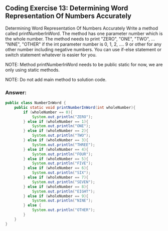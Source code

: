## Coding Exercise 13: Determining Word Representation Of Numbers Accurately

Determining Word Representation Of Numbers Accurately
Write a method called printNumberInWord. The method has one parameter number which is the whole number. The method needs to print "ZERO", "ONE", "TWO", ... "NINE", "OTHER" if the int parameter number is 0, 1, 2, .... 9 or other for any other number including negative numbers. You can use if-else statement or switch statement whatever is easier for you.


NOTE: Method printNumberInWord needs to be public static for now, we are only using static methods.

NOTE: Do not add main method to solution code.

### Answer:
```java
public class NumberInWord {
    public static void printNumberInWord(int wholeNumber){
        if (wholeNumber == 0){
            System.out.println("ZERO");
        } else if (wholeNumber == 1){
            System.out.println("ONE");
        } else if (wholeNumber == 2){
            System.out.println("TWO");
        } else if (wholeNumber == 3){
            System.out.println("THREE");
        } else if (wholeNumber == 4){
            System.out.println("FOUR");
        } else if (wholeNumber == 5){
            System.out.println("FIVE");
        } else if (wholeNumber == 6){
            System.out.println("SIX");
        } else if (wholeNumber == 7){
            System.out.println("SEVEN");
        } else if (wholeNumber == 8){
            System.out.println("EIGHT");
        } else if (wholeNumber == 9){
            System.out.println("NINE");
        } else {
            System.out.println("OTHER");
        }
    }
}
```